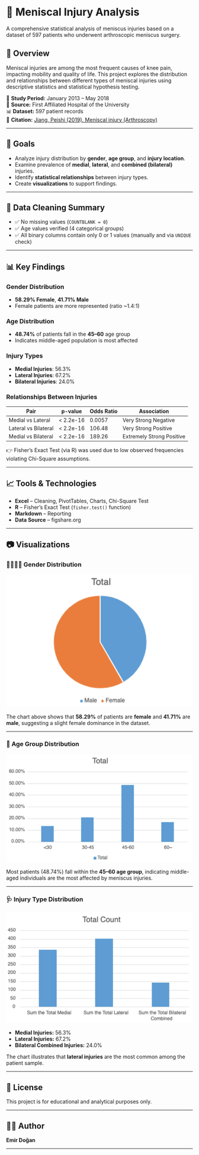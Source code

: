 # 🦵 Meniscal Injury Analysis

A comprehensive statistical analysis of meniscus injuries based on a dataset of 597 patients who underwent arthroscopic meniscus surgery.

## 📌 Overview

Meniscal injuries are among the most frequent causes of knee pain, impacting mobility and quality of life. This project explores the distribution and relationships between different types of meniscal injuries using descriptive statistics and statistical hypothesis testing.

📅 **Study Period:** January 2013 – May 2018  
🏥 **Source:** First Affiliated Hospital of the University  
📊 **Dataset:** 597 patient records  
🔗 **Citation:** [Jiang, Peishi (2019). Meniscal injury (Arthroscopy)](https://doi.org/10.6084/m9.figshare.11309312.v1)

---

## 🎯 Goals

- Analyze injury distribution by **gender**, **age group**, and **injury location**.
- Examine prevalence of **medial**, **lateral**, and **combined (bilateral)** injuries.
- Identify **statistical relationships** between injury types.
- Create **visualizations** to support findings.

---

## 🧼 Data Cleaning Summary

- ✅ No missing values (`COUNTBLANK = 0`)
- ✅ Age values verified (4 categorical groups)
- ✅ All binary columns contain only 0 or 1 values (manually and via `UNIQUE` check)

---

## 📊 Key Findings

### Gender Distribution
- **58.29% Female**, **41.71% Male**
- Female patients are more represented (ratio ~1.4:1)

### Age Distribution
- **48.74%** of patients fall in the **45–60** age group  
- Indicates middle-aged population is most affected

### Injury Types
- **Medial Injuries**: 56.3%  
- **Lateral Injuries**: 67.2%  
- **Bilateral Injuries**: 24.0%  

### Relationships Between Injuries

| Pair | p-value | Odds Ratio | Association |
|------|---------|------------|-------------|
| Medial vs Lateral | < 2.2e-16 | 0.0057 | Very Strong Negative |
| Lateral vs Bilateral | < 2.2e-16 | 106.48 | Very Strong Positive |
| Medial vs Bilateral | < 2.2e-16 | 189.26 | Extremely Strong Positive |

👉 Fisher’s Exact Test (via R) was used due to low observed frequencies violating Chi-Square assumptions.

---

## 📈 Tools & Technologies

- **Excel** – Cleaning, PivotTables, Charts, Chi-Square Test
- **R** – Fisher’s Exact Test (`fisher.test()` function)
- **Markdown** – Reporting
- **Data Source** – figshare.org

---

## 📷 Visualizations

### 🧍‍♂️🧍‍♀️ Gender Distribution

![Gender Distribution](images/gender_dist.png)

The chart above shows that **58.29%** of patients are **female** and **41.71%** are **male**, suggesting a slight female dominance in the dataset.

---

### 🎂 Age Group Distribution

![Age Group Distribution](images/age_group_dist.png)

Most patients (48.74%) fall within the **45–60 age group**, indicating middle-aged individuals are the most affected by meniscus injuries.

---

### 🩺 Injury Type Distribution

![Injury Type Distribution](images/injury_type_dist.png)

- **Medial Injuries:** 56.3%  
- **Lateral Injuries:** 67.2%  
- **Bilateral Combined Injuries:** 24.0%

The chart illustrates that **lateral injuries** are the most common among the patient sample.

---


## 📄 License

This project is for educational and analytical purposes only.

---

## 🙋‍♂️ Author

**Emir Doğan** 

---

